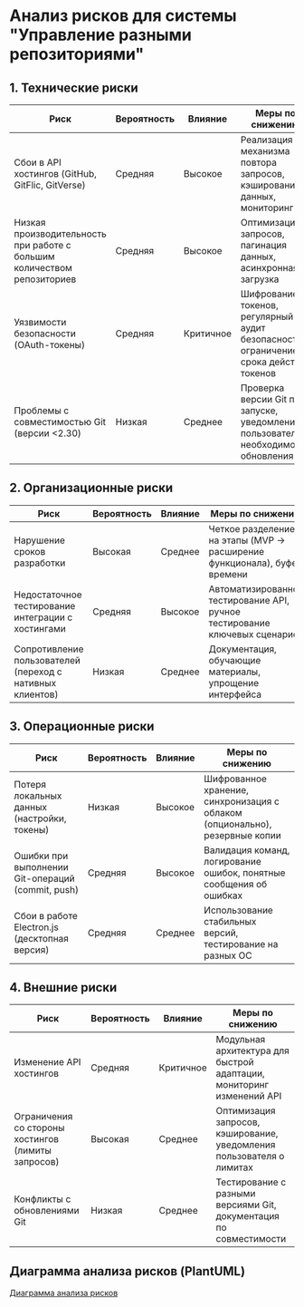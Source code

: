 # Анализ рисков для системы "Управление разными репозиториями"

## 1. Технические риски

| Риск                                   | Вероятность | Влияние    | Меры по снижению                                                                 |
|----------------------------------------|-------------|------------|----------------------------------------------------------------------------------|
| Сбои в API хостингов (GitHub, GitFlic, GitVerse) | Средняя     | Высокое    | Реализация механизма повтора запросов, кэширование данных, мониторинг API       |
| Низкая производительность при работе с большим количеством репозиториев | Средняя | Высокое | Оптимизация запросов, пагинация данных, асинхронная загрузка                    |
| Уязвимости безопасности (OAuth-токены) | Средняя     | Критичное  | Шифрование токенов, регулярный аудит безопасности, ограничение срока действия токенов |
| Проблемы с совместимостью Git (версии <2.30) | Низкая      | Среднее    | Проверка версии Git при запуске, уведомления пользователя о необходимости обновления |

## 2. Организационные риски

| Риск                                  | Вероятность | Влияние   | Меры по снижению                                                                 |
|---------------------------------------|-------------|-----------|----------------------------------------------------------------------------------|
| Нарушение сроков разработки           | Высокая     | Среднее   | Четкое разделение на этапы (MVP → расширение функционала), буфер времени        |
| Недостаточное тестирование интеграции с хостингами | Средняя | Высокое   | Автоматизированное тестирование API, ручное тестирование ключевых сценариев     |
| Сопротивление пользователей (переход с нативных клиентов) | Низкая | Среднее | Документация, обучающие материалы, упрощение интерфейса                         |

## 3. Операционные риски

| Риск                                 | Вероятность | Влияние    | Меры по снижению                                                                 |
|--------------------------------------|-------------|------------|----------------------------------------------------------------------------------|
| Потеря локальных данных (настройки, токены) | Низкая      | Высокое    | Шифрованное хранение, синхронизация с облаком (опционально), резервные копии    |
| Ошибки при выполнении Git-операций (commit, push) | Средняя | Высокое    | Валидация команд, логирование ошибок, понятные сообщения об ошибках             |
| Сбои в работе Electron.js (десктопная версия) | Средняя | Среднее    | Использование стабильных версий, тестирование на разных ОС                      |

## 4. Внешние риски

| Риск                                   | Вероятность | Влияние    | Меры по снижению                                                                 |
|----------------------------------------|-------------|------------|----------------------------------------------------------------------------------|
| Изменение API хостингов                | Средняя     | Критичное  | Модульная архитектура для быстрой адаптации, мониторинг изменений API           |
| Ограничения со стороны хостингов (лимиты запросов) | Высокая | Среднее   | Оптимизация запросов, кэширование, уведомления пользователя о лимитах           |
| Конфликты с обновлениями Git           | Низкая      | Среднее    | Тестирование с разными версиями Git, документация по совместимости              |

## Диаграмма анализа рисков (PlantUML)
[Диаграмма анализа рисков](https://github.com/Aragon1898/repository-manager/blob/8a8bdacad47bf65f4845d487adaae749897c859b/%D0%94%D0%BE%D0%BA%D1%83%D0%BC%D0%B5%D0%BD%D1%82%D0%B0%D1%86%D0%B8%D1%8F/%D0%94%D0%B8%D0%B0%D0%B3%D1%80%D0%B0%D0%BC%D0%BC%D1%8B/%D0%90%D0%BD%D0%B0%D0%BB%D0%B8%D0%B7%20%D1%80%D0%B8%D1%81%D0%BA%D0%BE%D0%B2%20(%D0%B4%D0%B8%D0%B0%D0%B3%D1%80%D0%B0%D0%BC%D0%BC%D0%B0).png)
